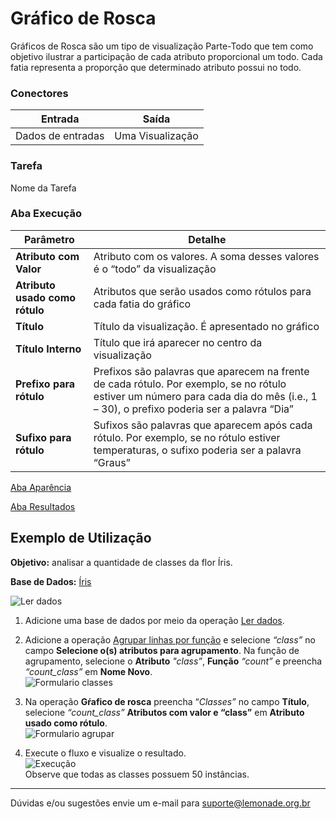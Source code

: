 
# Gráfico de Rosca

Gráficos de Rosca são um tipo de visualização Parte-Todo que tem como objetivo ilustrar a participação de cada atributo proporcional um todo. Cada fatia representa a proporção que determinado atributo possui no todo. 

### Conectores
| Entrada | Saída |
| --- | --- |
| Dados de entradas | Uma Visualização |

### Tarefa
Nome da Tarefa

### Aba Execução

| Parâmetro | Detalhe |
| --- | --- |
| **Atributo com Valor** | Atributo com os valores. A soma desses valores é o “todo” da visualização |
| **Atributo usado como rótulo** | Atributos que serão usados como rótulos para cada fatia do gráfico |
| **Título** | Título da visualização. É apresentado no gráfico |
| **Título Interno** | Título que irá aparecer no centro da visualização |
| **Prefixo para rótulo** | Prefixos são palavras que aparecem na frente de cada rótulo. Por exemplo, se no rótulo estiver um número para cada dia do mês (i.e., 1 – 30), o prefixo poderia ser a palavra “Dia” |
| **Sufixo para rótulo** | Sufixos são palavras que aparecem após cada rótulo. Por exemplo, se no rótulo estiver temperaturas, o sufixo poderia ser a palavra “Graus” |

[Aba Aparência][1]

[Aba Resultados][2]


## Exemplo de Utilização
**Objetivo:** analisar a quantidade de classes da flor Íris.

**Base de Dados:** [Íris][3]
	
![Ler dados](/lemonade/img/spark/visualizacao_de_dados/grafico_de_rosca/image1.png)

1. Adicione uma base de dados por meio da operação [Ler dados][4].
	
2.  Adicione a operação [Agrupar linhas por função][4] e selecione *“class”* no campo **Selecione o(s) atributos para agrupamento**. Na função de agrupamento, selecione o **Atributo** *"class”*, **Função** *“count”* e preencha *“count_class”* em **Nome Novo**. \
	![Formulario classes](/lemonade/img/spark/visualizacao_de_dados/grafico_de_rosca/image3.png)
	

3. Na operação **Gŕafico de rosca** preencha “*Classes”* no campo **Título**, selecione *“count_class”* **Atributos com valor e “class”** em **Atributo usado como rótulo**. \
	![Formulario agrupar](/lemonade/img/spark/visualizacao_de_dados/grafico_de_rosca/image2.png)

4. Execute o fluxo e visualize o resultado. \
	![Execução](/lemonade/img/spark/visualizacao_de_dados/grafico_de_rosca/image4.png) \
	Observe que todas as classes possuem 50 instâncias.

-----

Dúvidas e/ou sugestões envie um e-mail para suporte@lemonade.org.br

[1]: /pt-br/
[2]: /pt-br/
[3]: /pt-br/
[4]: /pt-br/